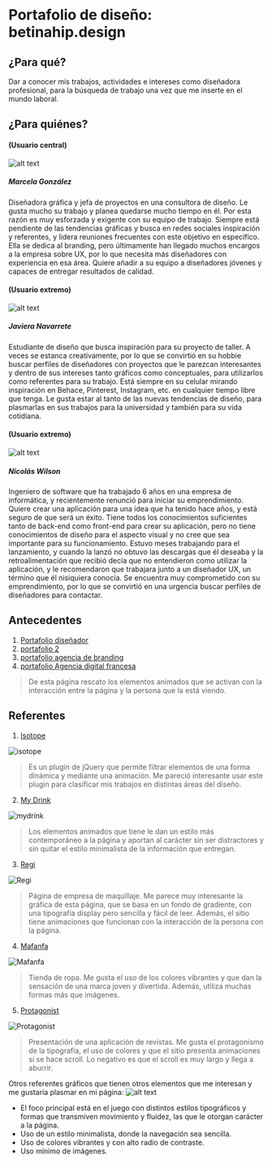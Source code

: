 # Portafolio de diseño: betinahip.design

## **¿Para qué?**

Dar a conocer mis trabajos, actividades e intereses como diseñadora profesional, para la búsqueda de trabajo una vez que me inserte en el mundo laboral.

## **¿Para quiénes?**  

#### (Usuario central)

![alt text](/imagenes-14/usuario-3.jpg)

##### Marcela González

Diseñadora gráfica y jefa de proyectos en una consultora de diseño. Le gusta mucho su trabajo y planea quedarse mucho tiempo en él. Por esta razón es muy esforzada y exigente con su equipo de trabajo. Siempre está pendiente de las tendencias gráficas y busca en redes sociales inspiración y referentes, y lidera reuniones frecuentes con este objetivo en específico. Ella se dedica al branding, pero últimamente han llegado muchos encargos a la empresa sobre UX, por lo que necesita más diseñadores con experiencia en esa área. Quiere añadir a su equipo a diseñadores jóvenes y capaces de entregar resultados de calidad.

#### (Usuario extremo)

![alt text](/imagenes-14/usuario-1.jpg)

##### Javiera Navarrete

Estudiante de diseño que busca inspiración para su proyecto de taller. A veces se estanca creativamente, por lo que se convirtió en su hobbie buscar perfiles de diseñadores con proyectos que le parezcan interesantes y dentro de sus intereses tanto gráficos como conceptuales, para utilizarlos como referentes para su trabajo. Está siempre en su celular mirando inspiración en Behace, Pinterest, Instagram, etc. en cualquier tiempo libre que tenga. Le gusta estar al tanto de las nuevas tendencias de diseño, para plasmarlas en sus trabajos para la universidad y también para su vida cotidiana. 

#### (Usuario extremo)

![alt text](/imagenes-14/usuario-2.jpg)
##### Nicolás Wilson

Ingeniero de software que ha trabajado 6 años en una empresa de informática, y recientemente renunció para iniciar su emprendimiento. Quiere crear una aplicación para una idea que ha tenido hace años, y está seguro de que será un éxito. Tiene todos los conocimientos suficientes tanto de back-end como front-end para crear su aplicación, pero no tiene conocimientos de diseño para el aspecto visual y no cree que sea importante para su funcionamiento. Estuvo meses trabajando para el lanzamiento, y cuando la lanzó no obtuvo las descargas que él deseaba y la retroalimentación que recibió decía que no entendieron como utilizar la aplicación, y le recomendaron que trabajara junto a un diseñador UX, un término que él nisiquiera conocía. Se encuentra muy comprometido con su emprendimiento, por lo que se convirtió en una urgencia buscar perfiles de diseñadores para contactar.


## **Antecedentes** 

1. [Portafolio diseñador](http://allancoutachot.fr/)
2. [portafolio 2](https://www.anandupender.com/)
3. [portafolio agencia de branding](https://studioouam.com/en)
4. [portafolio Agencia digital francesa](https://www.agencekali.fr/)
> De esta página rescato los elementos animados que se activan con la interacción entre la página y la persona que la está viendo. 


## **Referentes**

1. [Isotope](https://isotope.metafizzy.co/)

![isotope](/imagenes-14/isotope.png)
> Es un plugin de jQuery que permite filtrar elementos de una forma dinámica y mediante una animación. Me pareció interesante usar este plugin para clasificar mis trabajos en distintas áreas del diseño.

2. [My Drink](https://www.my-drink.ch/)

![mydrink](/imagenes-14/mydrink.png)
> Los elementos animados que tiene le dan un estilo más contemporáneo a la página y aportan al carácter sin ser distractores y sin quitar el estilo minimalista de la información que entregan.

3. [Regi](https://regi.it/)

![Regi](/imagenes-14/regi.png)
> Página de empresa de maquillaje. Me parece muy interesante la gráfica de esta página, que se basa en un fondo de gradiente, con una tipografía display pero sencilla y fácil de leer. Además, el sitio tiene animaciones que funcionan con la interacción de la persona con la página. 

4. [Mafanfa](https://mafanfa.com/)

![Mafanfa](/imagenes-14/mafanfa.png)
> Tienda de ropa. Me gusta el uso de los colores vibrantes y que dan la sensación de una marca joven y divertida. Además, utiliza muchas formas más que imágenes.

5. [Protagonist](https://www.protagonist.app/#/)

![Protagonist](/imagenes/protagonist.png)
> Presentación de una aplicación de revistas. Me gusta el protagonismo de la tipografía, el uso de colores y que el sitio presenta animaciones si se hace scroll. Lo negativo es que el scroll es muy largo y llega a aburrir.

Otros referentes gráficos que tienen otros elementos que me interesan y me gustaría plasmar en mi página:
![alt text](/imagenes-14/referentes.png)

+ El foco principal está en el juego con distintos estilos tipográficos y formas que transmiven movimiento y fluidez, las que le otorgan carácter a la página. 
+ Uso de un estilo minimalista, donde la navegación sea sencilla. 
+ Uso de colores vibrantes y con alto radio de contraste. 
+ Uso mínimo de imágenes.
